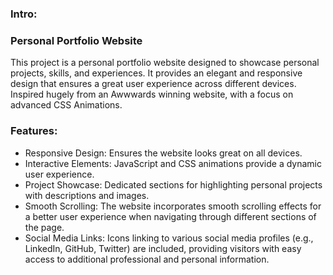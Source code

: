 <h3>Intro:</h3>
<h3>Personal Portfolio Website</h3>
<p>This project is a personal portfolio website designed to showcase personal projects, skills, and experiences. It provides an elegant and responsive design that ensures a great user experience across different devices.
Inspired hugely from an Awwwards winning website, with a focus on advanced CSS Animations.</p>
<h3>Features:</h3>
<ul>
  <li>Responsive Design: Ensures the website looks great on all devices.</li>
  <li>Interactive Elements: JavaScript and CSS animations provide a dynamic user experience.</li>
  <li>Project Showcase: Dedicated sections for highlighting personal projects with descriptions and images.</li>
  <li>Smooth Scrolling: The website incorporates smooth scrolling effects for a better user experience when navigating through different sections of the page.</li>
  <li>Social Media Links: Icons linking to various social media profiles (e.g., LinkedIn, GitHub, Twitter) are included, providing visitors with easy access to additional professional and personal information.</li>
</ul>
